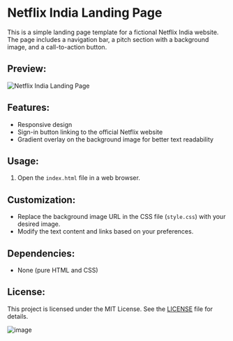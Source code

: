 
# Netflix India Landing Page

This is a simple landing page template for a fictional Netflix India website. The page includes a navigation bar, a pitch section with a background image, and a call-to-action button.

## Preview:

![Netflix India Landing Page](https://i.ibb.co/7gDXrZK/background.jpg)

## Features:

- Responsive design
- Sign-in button linking to the official Netflix website
- Gradient overlay on the background image for better text readability

## Usage:

1. Open the `index.html` file in a web browser.

## Customization:

- Replace the background image URL in the CSS file (`style.css`) with your desired image.
- Modify the text content and links based on your preferences.

## Dependencies:

- None (pure HTML and CSS)

## License:

This project is licensed under the MIT License. See the [LICENSE](LICENSE) file for details.



![image](https://github.com/richasingh-92/Homepage_of_Netflix/assets/91095253/090d2065-175e-4de6-aa55-3e9e97cab8a6)
